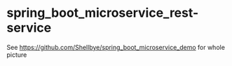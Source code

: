 # spring_boot_microservice_rest-service

See https://github.com/Shellbye/spring_boot_microservice_demo for whole picture
